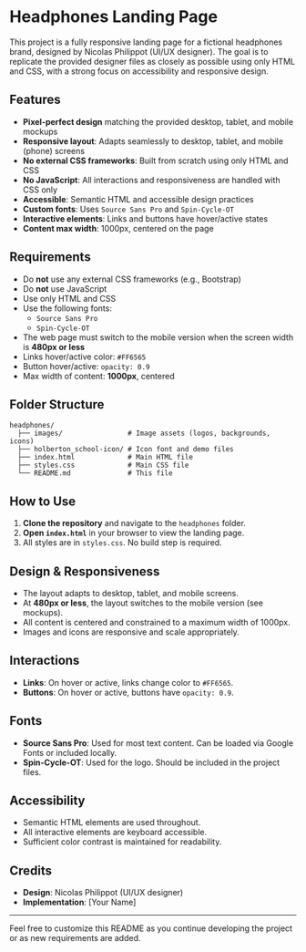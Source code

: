 # Headphones Landing Page

This project is a fully responsive landing page for a fictional headphones brand, designed by Nicolas Philippot (UI/UX designer). The goal is to replicate the provided designer files as closely as possible using only HTML and CSS, with a strong focus on accessibility and responsive design.

## Features
- **Pixel-perfect design** matching the provided desktop, tablet, and mobile mockups
- **Responsive layout**: Adapts seamlessly to desktop, tablet, and mobile (phone) screens
- **No external CSS frameworks**: Built from scratch using only HTML and CSS
- **No JavaScript**: All interactions and responsiveness are handled with CSS only
- **Accessible**: Semantic HTML and accessible design practices
- **Custom fonts**: Uses `Source Sans Pro` and `Spin-Cycle-OT`
- **Interactive elements**: Links and buttons have hover/active states
- **Content max width**: 1000px, centered on the page

## Requirements
- Do **not** use any external CSS frameworks (e.g., Bootstrap)
- Do **not** use JavaScript
- Use only HTML and CSS
- Use the following fonts:
  - `Source Sans Pro`
  - `Spin-Cycle-OT`
- The web page must switch to the mobile version when the screen width is **480px or less**
- Links hover/active color: `#FF6565`
- Button hover/active: `opacity: 0.9`
- Max width of content: **1000px**, centered

## Folder Structure
```
headphones/
  ├── images/                # Image assets (logos, backgrounds, icons)
  ├── holberton_school-icon/ # Icon font and demo files
  ├── index.html             # Main HTML file
  ├── styles.css             # Main CSS file
  └── README.md              # This file
```

## How to Use
1. **Clone the repository** and navigate to the `headphones` folder.
2. **Open `index.html`** in your browser to view the landing page.
3. All styles are in `styles.css`. No build step is required.

## Design & Responsiveness
- The layout adapts to desktop, tablet, and mobile screens.
- At **480px or less**, the layout switches to the mobile version (see mockups).
- All content is centered and constrained to a maximum width of 1000px.
- Images and icons are responsive and scale appropriately.

## Interactions
- **Links**: On hover or active, links change color to `#FF6565`.
- **Buttons**: On hover or active, buttons have `opacity: 0.9`.

## Fonts
- **Source Sans Pro**: Used for most text content. Can be loaded via Google Fonts or included locally.
- **Spin-Cycle-OT**: Used for the logo. Should be included in the project files.

## Accessibility
- Semantic HTML elements are used throughout.
- All interactive elements are keyboard accessible.
- Sufficient color contrast is maintained for readability.

## Credits
- **Design**: Nicolas Philippot (UI/UX designer)
- **Implementation**: [Your Name]

---

Feel free to customize this README as you continue developing the project or as new requirements are added.
